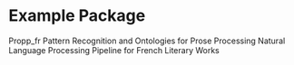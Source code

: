 # Example Package

Propp_fr
Pattern Recognition and Ontologies for Prose Processing
Natural Language Processing Pipeline for French Literary Works
